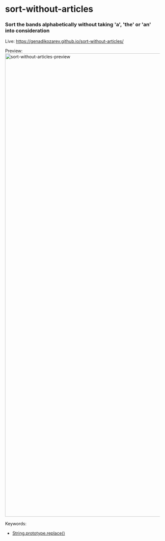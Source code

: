 # sort-without-articles

### Sort the bands alphabetically without taking 'a', 'the' or 'an' into consideration

Live: https://genadikozarev.github.io/sort-without-articles/

Preview: 
<img width="1503" alt="sort-without-articles-preview" src="https://github.com/user-attachments/assets/1d4d37b6-6913-4b2f-ba34-6b5e643088bf">

Keywords:
- [String.prototype.replace()](https://developer.mozilla.org/en-US/docs/Web/JavaScript/Reference/Global_Objects/String/replace)
